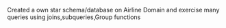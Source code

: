 Created a own star schema/database on Airline Domain and exercise many queries using joins,subqueries,Group functions
